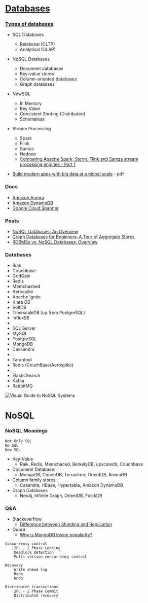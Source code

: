 # [Databases](https://db-engines.com/en/system/Amazon+Aurora%3BAmazon+DynamoDB%3BGoogle+Cloud+Spanner%3BMicrosoft+Azure+Cosmos+DB%3BMicrosoft+SQL+Server)


### [Types of databases](https://medium.com/swlh/4-types-of-nosql-databases-d88ad21f7d3b)

- SQL Databases
	- Relational (OLTP)
	- Analytical (OLAP)
- NoSQL Databases
	- Document databases
	- Key-value stores
	- Column-oriented databases
	- Graph databases
- NewSQL
	- In Memory
	- Key Value
	- Consistent Shrding (Distributed)
	- Schemaless

- Stream Processing
	- Spark
	- Flink
	- Samza
	- Hadoop
	- [Comparing Apache Spark, Storm, Flink and Samza stream processing engines - Part 1](https://blog.scottlogic.com/2018/07/06/comparing-streaming-frameworks-pt1.html)

- [Build modern apps with big data at a global scale](https://www.arbelatech.com/insights/white-papers/build-modern-apps-with-big-data-at-a-global-scale) - pdf

### Docs
- [Amazon Aurora](docs.aws.amazon.com/AmazonRDS/latest/AuroraUserGuide/CHAP_Aurora.html)
- [Amazon DynamoDB](docs.aws.amazon.com/dynamodb)
- [Google Cloud Spanner](	cloud.google.com/spanner/docs)

### Posts
- [NoSQL Databases: An Overview](https://www.thoughtworks.com/insights/blog/nosql-databases-overview)
- [Graph Databases for Beginners: A Tour of Aggregate Stores](https://neo4j.com/blog/aggregate-stores-tour/)
- [RDBMSs vs. NoSQL Databases: Overview](http://maxivak.com/rdbms-vs-nosql-databases/)

### Databases

- Riak 
- Couchbase
- GridGain
- Redis
- Memchashed
- Aerospike
- Apache Ignite
- Kiara DB
- VoltDB
- TimescaleDB (up from PostgreSQL)
- InfluxSB
- 
- SQL Server
- MySQL
- PostgreSQL
- MongoDB
- Cassandra
- 
- Tarantool
- Redis (CouchBase/Aerospike)
- 
- ElasticSearch
- Kafka
- RabbitMQ




![Visual Guide to NoSQL Systems](http://maxivak.com/wp-content/uploads/2011/07/media_httpfarm5static_mevIk.png)

# NoSQL
### NoSQL Meanings
	Not Only SQL
	No SQL
	New SQL

- Key-Value
	- Raik, Redis, Memchaced, BerkelyDB, upscaledb, Couchbase
- Document Database:
	- MongoDB, CouchDB, Terrastore, OrientDB, RavenDB
- Column family stores:
	- Casandta, HBase, Hypertable, Amazon DynamoDB
- Graph Databases
	- Neo4j, Infinite Graph, OrientDB, FolckDB

### Q&A
- Stackoverflow
  - [Difference between Sharding and Replication](https://stackoverflow.com/a/11571916/5200896)
- Quora
  - [Why is MongoDB losing popularity?](https://www.quora.com/Why-is-MongoDB-losing-popularity)


```
Concurrency control
	2PL - 2 Phase Locking
	Deadlock detection
	Multi version concurrency control

Recovery
	Write ahead log
	Redo
	Undo

Distributed transactions
	2PC - 2 Phase Commit 
	Distributed recovery
```